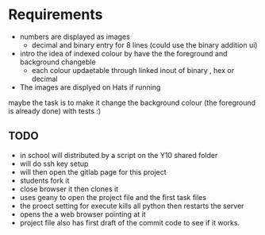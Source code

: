 # Requirements

* numbers are displayed as images 
  * decimal and binary entry for 8 lines (could use the binary addition ui)
* intro the idea of indexed colour by have the the foreground and background changeble
  * each colour updaetable through linked inout of binary , hex or decimal
* The images are displyed on Hats if running

maybe the task is to make it change the background colour (the foreground is already done)
with tests :)

## TODO
* in school will distributed by a script on the Y10 shared folder
* will do ssh key setup
* will then open the gitlab page for this project
* students fork it
* close browser it then clones it 
* uses geany to open the project file and the first task files
* the proect setting for execute kills all python then restarts the server
* opens the a web browser pointing at it 
* project file also has first draft of the commit code to see if it works.


